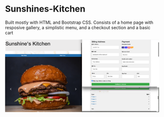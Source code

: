 # Sunshines-Kitchen

Built mostly with HTML and Bootstrap CSS.
Consists of a home page with resposive gallery, a simplistic menu, and a checkout section and a basic cart


![](https://github.com/Clemons09/Sunshines-Kitchen/blob/main/project1.png)
